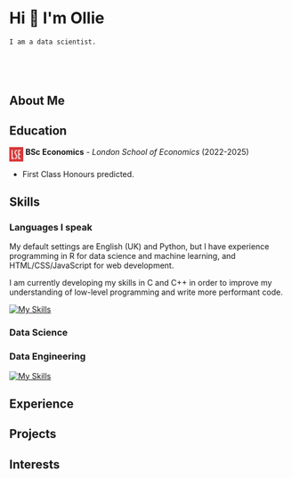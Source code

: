# Hi 👋 I'm Ollie

<svg fill="none" viewBox="0 0 600 80" width="600" height="80" xmlns="http://www.w3.org/2000/svg">
  <foreignObject width="100%" height="100%">
    <div xmlns="http://www.w3.org/1999/xhtml">
      <style>
        .container {
          font-family: monospace;
          display: flex;
          animation: typing 4s steps(22, end) infinite;
          white-space: nowrap;
          overflow: hidden;
          width: fit-content;
        }
        @keyframes typing {
          from { width: 0 }
          to { width: 100% }
        }
      </style>
      <div class="container">I am a data scientist.</div>
    </div>
  </foreignObject>
</svg>

## About Me

## Education

[<img src='./LSE_Logo.png' width=25 align="top">](https://www.lse.ac.uk/study-at-lse/undergraduate/bsc-economics) **BSc Economics** - _London School of Economics_ (2022-2025)

- First Class Honours predicted.

## Skills

### Languages I speak

My default settings are English (UK) and Python, but I have experience programming in R for data science and machine learning, and HTML/CSS/JavaScript for web development.

I am currently developing my skills in C and C++ in order to improve my understanding of low-level programming and write more performant code.

[![My Skills](https://skillicons.dev/icons?i=py,c,r,html,css,js)](https://skillicons.dev)

### Data Science

### Data Engineering

[![My Skills](https://skillicons.dev/icons?i=mongodb,postgres,gcp,firebase)](https://skillicons.dev)

## Experience

## Projects

## Interests